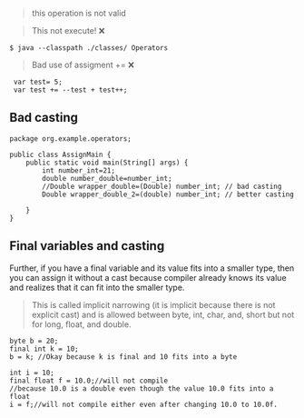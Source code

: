 > this operation is not valid

> This not execute! :x:
```
$ java --classpath ./classes/ Operators

```
> Bad use of assigment += :x:
```
 var test= 5;
 var test += --test + test++;
```

## Bad casting
```
package org.example.operators;

public class AssignMain {
    public static void main(String[] args) {
        int number_int=21;
        double number_double=number_int;
        //Double wrapper_double=(Double) number_int; // bad casting
        Double wrapper_double_2=(double) number_int; // better casting
        
    }
}
```

## Final variables and casting
Further, if you have a final variable and its value fits into a smaller type, then you can assign it without a cast because compiler already knows its value and realizes that it can fit into the smaller type.

> This is called implicit narrowing (it is implicit because there is not explicit cast) and is allowed between byte, int, char, and, short but not for long, float, and double.


```
byte b = 20;
final int k = 10;
b = k; //Okay because k is final and 10 fits into a byte
```

```
int i = 10;
final float f = 10.0;//will not compile
//because 10.0 is a double even though the value 10.0 fits into a float
i = f;//will not compile either even after changing 10.0 to 10.0f.
```

